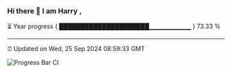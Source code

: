 ### Hi there 👋 I am Harry , 

⏳ Year progress { █████████████████████▁▁▁▁▁▁▁▁▁ } 73.33 %

---

⏰ Updated on Wed, 25 Sep 2024 08:59:33 GMT

![Progress Bar CI](https://github.com/duykhang68/duykhang68/workflows/Progress%20Bar%20CI/badge.svg)
